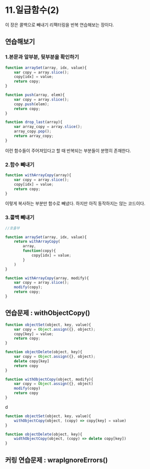 # 11.일급함수(2)

이 장은 콜백으로 빼내기 리팩터링을 반복 연습해보는 장이다. 


## 연습해보기 


### 1.본문과 앞부분, 뒷부분을 확인하기

```js
function arraySet(array, idx, value){
	var copy = array.slice();
	copy[idx] = value;
	return copy;
}

function push(array, elem){
	var copy = array.slice();
	copy.push(elem);
	return copy;
}

function drop_last(array){
	var array_copy = array.slice();
	array_copy.pop();
	return array_copy;
}
```

이런 함수들이 주어져있다고 할 때 반복되는 부분들이 분명히 존재한다.

### 2.함수 빼내기 

```js
function withArrayCopy(array){
	var copy = array.slice();
	copy[idx] = value;
	return copy;
}
```
이렇게 복사하는 부분만 함수로 빼냈다. 하지만 아직 동작하지는 않는 코드이다. 


### 3.콜백 빼내기 

```js
//호출부 

function arraySet(array, idx, value){
	return withArrayCopy(
		array,
		function(copy){
			copy[idx] = value;
		}
	)
}

function withArrayCopy(array, modify){
	var copy = array.slice();
	modify(copy);
	return copy;
}
```


## 연습문제 : withObjectCopy()

```js
function objectSet(object, key, value){
	var copy = Object.assign({}, object);
	copy[key] = value;
	return copy;
}

function objectDelete(object, key){
	var copy = Object.assign({}, object);
	delete copy[key]
	return copy
}
```

```js
function withObjectCopy(object, modify){
	var copy = Object.assign({}, object)
	modify(copy)
	return copy
}
```
d
```js
function objectSet(object, key, value){
	withObjectCopy(object, (copy) => copy[key] = value)
}

function objectDelete(object, key){
	widthObjectCopy(object, (copy) => delete copy[key])
}
```



## 커링 연습문제 : wrapIgnoreErrors()

```js

```